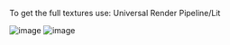 To get the full textures use: Universal Render Pipeline/Lit




![image](https://github.com/user-attachments/assets/87fcd4d9-f8fc-4c70-a5c2-e2d1e322fa84)
![image](https://github.com/user-attachments/assets/c26af0b8-3ffc-4a3f-8da0-e6b341ec7b2f)
